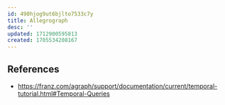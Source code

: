 ```yaml
---
id: 490hjog9ut6bjlto7533c7y
title: Allegrograph
desc: ''
updated: 1712900595813
created: 1705534208167
---
```


## References

- https://franz.com/agraph/support/documentation/current/temporal-tutorial.html#Temporal-Queries
